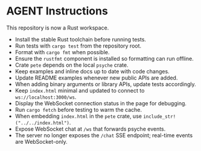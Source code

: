 # AGENT Instructions

This repository is now a Rust workspace.

- Install the stable Rust toolchain before running tests.
- Run tests with `cargo test` from the repository root.
- Format with `cargo fmt` when possible.
- Ensure the `rustfmt` component is installed so formatting can run offline.
- Crate `pete` depends on the local `psyche` crate.
- Keep examples and inline docs up to date with code changes.
- Update README examples whenever new public APIs are added.
- When adding binary arguments or library APIs, update tests accordingly.
- Keep `index.html` minimal and updated to connect to `ws://localhost:3000/ws`.
- Display the WebSocket connection status in the page for debugging.
- Run `cargo fetch` before testing to warm the cache.
- When embedding `index.html` in the `pete` crate, use `include_str!("../../index.html")`.
 - Expose WebSocket chat at `/ws` that forwards psyche events.
 - The server no longer exposes the `/chat` SSE endpoint; real-time events are
   WebSocket-only.
